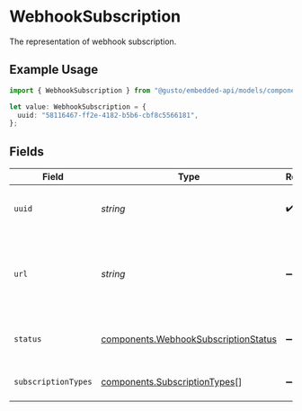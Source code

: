 # WebhookSubscription

The representation of webhook subscription.

## Example Usage

```typescript
import { WebhookSubscription } from "@gusto/embedded-api/models/components";

let value: WebhookSubscription = {
  uuid: "58116467-ff2e-4182-b5b6-cbf8c5566181",
};
```

## Fields

| Field                                                                                        | Type                                                                                         | Required                                                                                     | Description                                                                                  |
| -------------------------------------------------------------------------------------------- | -------------------------------------------------------------------------------------------- | -------------------------------------------------------------------------------------------- | -------------------------------------------------------------------------------------------- |
| `uuid`                                                                                       | *string*                                                                                     | :heavy_check_mark:                                                                           | The UUID of the webhook subscription.                                                        |
| `url`                                                                                        | *string*                                                                                     | :heavy_minus_sign:                                                                           | The webhook subscriber URL. Updates will be POSTed to this URL.                              |
| `status`                                                                                     | [components.WebhookSubscriptionStatus](../../models/components/webhooksubscriptionstatus.md) | :heavy_minus_sign:                                                                           | The status of the webhook subscription.                                                      |
| `subscriptionTypes`                                                                          | [components.SubscriptionTypes](../../models/components/subscriptiontypes.md)[]               | :heavy_minus_sign:                                                                           | Receive updates for these types.                                                             |